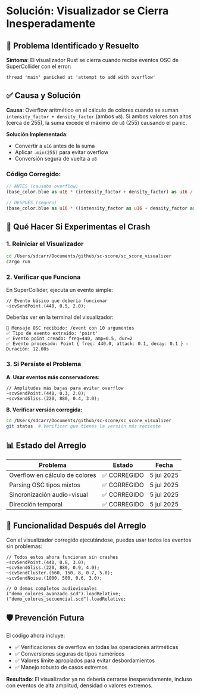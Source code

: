 # Solución: Visualizador se Cierra Inesperadamente

## 🚨 Problema Identificado y Resuelto

**Síntoma**: El visualizador Rust se cierra cuando recibe eventos OSC de SuperCollider con el error:
```
thread 'main' panicked at 'attempt to add with overflow'
```

## ✅ Causa y Solución

**Causa**: Overflow aritmético en el cálculo de colores cuando se suman `intensity_factor + density_factor` (ambos `u8`). Si ambos valores son altos (cerca de 255), la suma excede el máximo de `u8` (255) causando el panic.

**Solución Implementada**: 
- Convertir a `u16` antes de la suma
- Aplicar `.min(255)` para evitar overflow
- Conversión segura de vuelta a `u8`

### Código Corregido:
```rust
// ANTES (causaba overflow)
(base_color.blue as u16 * (intensity_factor + density_factor) as u16 / 255).min(255) as u8

// DESPUÉS (seguro)
(base_color.blue as u16 * ((intensity_factor as u16 + density_factor as u16).min(255)) / 255).min(255) as u8
```

## 🔧 Qué Hacer Si Experimentas el Crash

### 1. **Reiniciar el Visualizador**
```bash
cd /Users/sdcarr/Documents/github/sc-score/sc_score_visualizer
cargo run
```

### 2. **Verificar que Funciona**
En SuperCollider, ejecuta un evento simple:
```supercollider
// Evento básico que debería funcionar
~scvSendPoint.(440, 0.5, 2.0);
```

Deberías ver en la terminal del visualizador:
```
📨 Mensaje OSC recibido: /event con 10 argumentos
✅ Tipo de evento extraído: 'point'
✅ Evento point creado: freq=440, amp=0.5, dur=2
✅ Evento procesado: Point { freq: 440.0, attack: 0.1, decay: 0.1 } - Duración: 12.00s
```

### 3. **Si Persiste el Problema**

**A. Usar eventos más conservadores:**
```supercollider
// Amplitudes más bajas para evitar overflow
~scvSendPoint.(440, 0.3, 2.0);
~scvSendGliss.(220, 880, 0.4, 3.0);
```

**B. Verificar versión corregida:**
```bash
cd /Users/sdcarr/Documents/github/sc-score/sc_score_visualizer
git status  # Verificar que tienes la versión más reciente
```

## 📊 Estado del Arreglo

| Problema | Estado | Fecha |
|----------|--------|-------|
| Overflow en cálculo de colores | ✅ CORREGIDO | 5 jul 2025 |
| Parsing OSC tipos mixtos | ✅ CORREGIDO | 5 jul 2025 |
| Sincronización audio-visual | ✅ CORREGIDO | 5 jul 2025 |
| Dirección temporal | ✅ CORREGIDO | 5 jul 2025 |

## 🎨 Funcionalidad Después del Arreglo

Con el visualizador corregido ejecutándose, puedes usar todos los eventos sin problemas:

```supercollider
// Todos estos ahora funcionan sin crashes
~scvSendPoint.(440, 0.8, 3.0);
~scvSendGliss.(220, 880, 0.9, 4.0);
~scvSendCluster.(660, 150, 8, 0.7, 5.0);
~scvSendNoise.(1000, 500, 0.6, 3.0);

// O demos completos audiovisuales
("demo_colores_avanzado.scd").loadRelative;
("demo_colores_secuencial.scd").loadRelative;
```

## 🛡️ Prevención Futura

El código ahora incluye:
- ✅ Verificaciones de overflow en todas las operaciones aritméticas
- ✅ Conversiones seguras de tipos numéricos
- ✅ Valores límite apropiados para evitar desbordamientos
- ✅ Manejo robusto de casos extremos

**Resultado**: El visualizador ya no debería cerrarse inesperadamente, incluso con eventos de alta amplitud, densidad o valores extremos.

